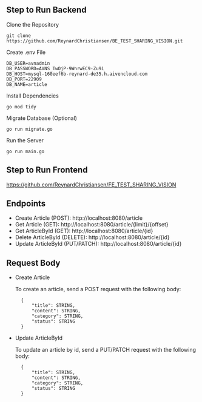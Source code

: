 
## Step to Run Backend
Clone the Repository
    
    git clone https://github.com/ReynardChristiansen/BE_TEST_SHARING_VISION.git

Create .env File

    DB_USER=avnadmin
    DB_PASSWORD=AVNS_TwOjP-9WnrwEC9-Zu9i
    DB_HOST=mysql-160eef6b-reynard-de35.h.aivencloud.com
    DB_PORT=22909
    DB_NAME=article

Install Dependencies

    go mod tidy

Migrate Database (Optional)

    go run migrate.go

Run the Server

    go run main.go

## Step to Run Frontend

https://github.com/ReynardChristiansen/FE_TEST_SHARING_VISION


## Endpoints

- Create Article (POST): http://localhost:8080/article
- Get Article (GET): http://localhost:8080/article/{limit}/{offset}
- Get ArticleById (GET): http://localhost:8080/article/{id}
- Delete ArticleById (DELETE): http://localhost:8080/article/{id}
- Update ArticleById (PUT/PATCH): http://localhost:8080/article/{id}

## Request Body

- Create Article

    To create an article, send a POST request with the following body:

        {
            "title": STRING,
            "content": STRING,
            "category": STRING,
            "status": STRING
        }

- Update ArticleById

    To update an article by id, send a PUT/PATCH request with the following body:

        {
            "title": STRING,
            "content": STRING,
            "category": STRING,
            "status": STRING
        }
